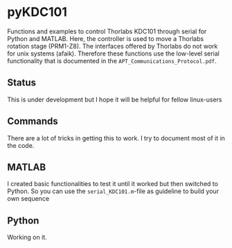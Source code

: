 # pyKDC101
Functions and examples to control Thorlabs KDC101 through serial for Python and MATLAB.
Here, the controller is used to move a Thorlabs rotation stage (PRM1-Z8).
The interfaces offered by Thorlabs do not work for unix systems (afaik). Therefore these functions use the low-level serial functionality that is documented in the `APT_Communications_Protocol.pdf`.

## Status
This is under development but I hope it will be helpful for fellow linux-users

## Commands
There are a lot of tricks in getting this to work. I try to document most of it in the code.

## MATLAB
I created basic functionalities to test it until it worked but then switched to Python. So you can use the `serial_KDC101.m`-file as guideline to build your own sequence

## Python
Working on it.

